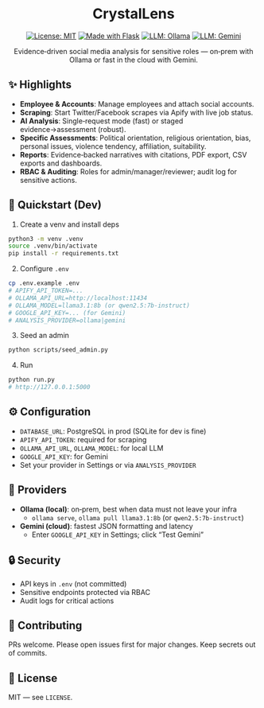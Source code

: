 <div align="center">

# CrystalLens

[![License: MIT](https://img.shields.io/badge/License-MIT-blue.svg)](LICENSE)
[![Made with Flask](https://img.shields.io/badge/Made%20with-Flask-000?logo=flask&logoColor=white)](#)
[![LLM: Ollama](https://img.shields.io/badge/LLM-Ollama-0b2a2a.svg)](#)
[![LLM: Gemini](https://img.shields.io/badge/LLM-Gemini-4285F4.svg)](#)

Evidence‑driven social media analysis for sensitive roles — on‑prem with Ollama or fast in the cloud with Gemini.

</div>


## ✨ Highlights
- **Employee & Accounts**: Manage employees and attach social accounts.
- **Scraping**: Start Twitter/Facebook scrapes via Apify with live job status.
- **AI Analysis**: Single‑request mode (fast) or staged evidence→assessment (robust).
- **Specific Assessments**: Political orientation, religious orientation, bias, personal issues, violence tendency, affiliation, suitability.
- **Reports**: Evidence‑backed narratives with citations, PDF export, CSV exports and dashboards.
- **RBAC & Auditing**: Roles for admin/manager/reviewer; audit log for sensitive actions.


## 🚀 Quickstart (Dev)
1) Create a venv and install deps
```bash
python3 -m venv .venv
source .venv/bin/activate
pip install -r requirements.txt
```
2) Configure `.env`
```bash
cp .env.example .env
# APIFY_API_TOKEN=...
# OLLAMA_API_URL=http://localhost:11434
# OLLAMA_MODEL=llama3.1:8b (or qwen2.5:7b-instruct)
# GOOGLE_API_KEY=... (for Gemini)
# ANALYSIS_PROVIDER=ollama|gemini
```
3) Seed an admin
```bash
python scripts/seed_admin.py
```
4) Run
```bash
python run.py
# http://127.0.0.1:5000
```

## ⚙️ Configuration
- `DATABASE_URL`: PostgreSQL in prod (SQLite for dev is fine)
- `APIFY_API_TOKEN`: required for scraping
- `OLLAMA_API_URL`, `OLLAMA_MODEL`: for local LLM
- `GOOGLE_API_KEY`: for Gemini
- Set your provider in Settings or via `ANALYSIS_PROVIDER`

## 🤖 Providers
- **Ollama (local)**: on‑prem, best when data must not leave your infra
  - `ollama serve`, `ollama pull llama3.1:8b` (or `qwen2.5:7b-instruct`)
- **Gemini (cloud)**: fastest JSON formatting and latency
  - Enter `GOOGLE_API_KEY` in Settings; click “Test Gemini”

## 🔒 Security
- API keys in `.env` (not committed)
- Sensitive endpoints protected via RBAC
- Audit logs for critical actions


## 🤝 Contributing
PRs welcome. Please open issues first for major changes. Keep secrets out of commits.

## 📄 License
MIT — see `LICENSE`.
